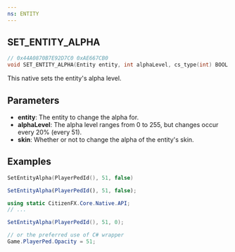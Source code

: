 ```yaml
---
ns: ENTITY
---
```

## SET_ENTITY_ALPHA

```c
// 0x44A0870B7E92D7C0 0xAE667CB0
void SET_ENTITY_ALPHA(Entity entity, int alphaLevel, cs_type(int) BOOL skin);
```

This native sets the entity's alpha level.

## Parameters
* **entity**: The entity to change the alpha for.
* **alphaLevel**: The alpha level ranges from 0 to 255, but changes occur every 20% (every 51).
* **skin**: Whether or not to change the alpha of the entity's skin.

## Examples

```lua
SetEntityAlpha(PlayerPedId(), 51, false)
```

```js
SetEntityAlpha(PlayerPedId(), 51, false);
```

```csharp
using static CitizenFX.Core.Native.API;
// ...

SetEntityAlpha(PlayerPedId(), 51, 0);

// or the preferred use of C# wrapper
Game.PlayerPed.Opacity = 51;
```
